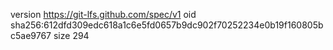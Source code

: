 version https://git-lfs.github.com/spec/v1
oid sha256:612dfd309edc618a1c6e5fd0657b9dc902f70252234e0b19f160805bc5ae9767
size 294
